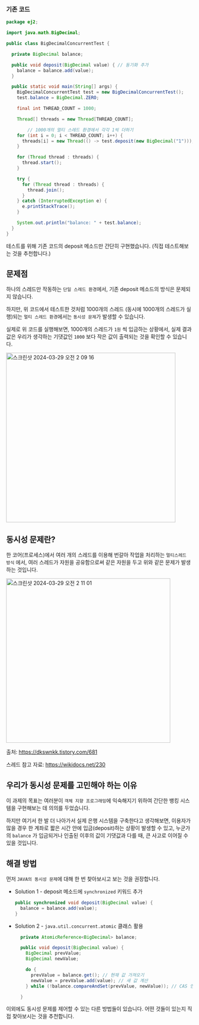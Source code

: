 ### 기존 코드

```java
package ej2;

import java.math.BigDecimal;

public class BigDecimalConcurrentTest {

  private BigDecimal balance;

  public void deposit(BigDecimal value) { // 동기화 추가
    balance = balance.add(value);
  }

  public static void main(String[] args) {
    BigDecimalConcurrentTest test = new BigDecimalConcurrentTest();
    test.balance = BigDecimal.ZERO;

    final int THREAD_COUNT = 1000; 

    Thread[] threads = new Thread[THREAD_COUNT];

		// 1000개의 멀티 스레드 환경에서 각각 1씩 더하기
    for (int i = 0; i < THREAD_COUNT; i++) {
      threads[i] = new Thread(() -> test.deposit(new BigDecimal("1")));
    }

    for (Thread thread : threads) {
      thread.start();
    }

    try {
      for (Thread thread : threads) {
        thread.join();
      }
    } catch (InterruptedException e) {
      e.printStackTrace();
    }

    System.out.println("balance: " + test.balance);
  }
}

```

테스트를 위해 기존 코드의 deposit 메소드만 간단히 구현했습니다. (직접 테스트해보는 것을 추천합니다.)

## 문제점

하나의 스레드만 작동하는 `단일 스레드 환경`에서, 기존 deposit 메소드의 방식은 문제되지 않습니다.

하지만, 위 코드에서 테스트한 것처럼 1000개의 스레드 (동시에 1000개의 스레드가 실행)되는 `멀티 스레드 환경`에서는 `동시성 문제`가 발생할 수 있습니다.

실제로 위 코드를 실행해보면, 1000개의 스레드가 `1원` 씩 입금하는 상황에서, 실제 결과값은 우리가 생각하는 기댓값인 `1000` 보다 작은 값이 출력되는 것을 확인할 수 있습니다.

<img width="457" alt="스크린샷 2024-03-29 오전 2 09 16" src="https://github.com/COW-edu/practice-oop-banking/assets/104254012/287eb4fc-0417-4eca-8157-0dab1cf9f2fa">


## 동시성 문제란?

한 코어(프로세스)에서 여러 개의 스레드를 이용해 번갈아 작업을 처리하는 `멀티스레드 방식` 에서, 여러 스레드가 자원을 공유함으로써 같은 자원을 두고 위와 같은 문제가 발생하는 것입니다.

<img width="443" alt="스크린샷 2024-03-29 오전 2 11 01" src="https://github.com/COW-edu/practice-oop-banking/assets/104254012/85ae8280-4370-40c7-9e24-dba7d107c303">

출처: https://dkswnkk.tistory.com/681

스레드 참고 자료: https://wikidocs.net/230


## 우리가 동시성 문제를 고민해야 하는 이유

이 과제의 목표는 여러분이 `객체 지향 프로그래밍`에 익숙해지기 위하여 간단한 뱅킹 시스템을 구현해보는 데 의의를 두었습니다.

하지만 여기서 한 발 더 나아가서 실제 은행 시스템을 구축한다고 생각해보면, 이용자가 많을 경우 한 계좌로 짧은 시간 안에 입금(deposit)하는 상황이 발생할 수 있고,  누군가의 `balance` 가 입금되거나 인출된 이후의 값이 기댓값과 다를 때, 큰 사고로 이어질 수 있을 것입니다. 

## 해결 방법

먼저 `JAVA의 동시성 문제`에 대해 한 번 찾아보시고 보는 것을 권장합니다.

- Solution 1 - deposit 메소드에 `synchronized` 키워드 추가
    
    ```java
    public synchronized void deposit(BigDecimal value) { 
      balance = balance.add(value);
    }
    ```
    
- Solution 2 - `java.util.concurrent.atomic` 클래스 활용
    
    ```java
      private AtomicReference<BigDecimal> balance;
    
      public void deposit(BigDecimal value) {
        BigDecimal prevValue;
        BigDecimal newValue;
    
        do {
          prevValue = balance.get(); // 현재 값 가져오기
          newValue = prevValue.add(value); // 새 값 계산
        } while (!balance.compareAndSet(prevValue, newValue)); // CAS 연산으로 안전하게 값 교체 시도
    
      }
    ```
    

이외에도 동시성 문제를 제어할 수 있는 다른 방법들이 있습니다. 어떤 것들이 있는지 직접 찾아보시는 것을 추천합니다.

